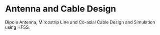 # Antenna and Cable Design
Dipole Antenna, Mircostrip Line and Co-axial Cable Design and Simulation using HFSS.
